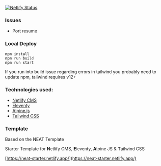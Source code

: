 [![Netlify Status](https://api.netlify.com/api/v1/badges/f65ff0b3-6076-49fb-a5b4-ffa5e1181428/deploy-status)](https://app.netlify.com/sites/aanunez/deploys)

### Issues

* Port resume

### Local Deploy

```
npm install
npm run build
npm run start
```

If you run into build issue regarding errors in tailwind you probably need to update npm, tailwind requires v12+

### Technologies used:

- [Netlify CMS](https://www.netlifycms.org/)
- [Eleventy](https://www.11ty.dev/)
- [Alpine.js](https://github.com/alpinejs/alpine)
- [Tailwind CSS](https://tailwindcss.com/)

### Template

Based on the NEAT Template

Starter Template for **N**etlify CMS, **E**leventy, **A**lpine JS & **T**ailwind CSS

[https://neat-starter.netlify.app/](https://neat-starter.netlify.app/)


